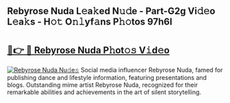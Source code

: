 ## Rebyrose Nuda L𝚎a𝚔ed N𝚞𝚍e - Part-G2g Vi𝚍𝚎o L𝚎a𝚔s - H𝚘𝚝 O𝚗𝚕yf𝚊ns P𝚑𝚘tos 97h6I

# <h2><a href="http://kfckuc.oniu.top/?m=Rebyrose+Nuda">🔗👉 🔴 Rebyrose Nuda P𝚑ot𝚘𝚜 V𝚒d𝚎o</a></h2>

[![Rebyrose Nuda Nu𝚍e𝚜](https://i.imgur.com/0qMVB7G.gif)](http://kfckuc.oniu.top/?m=Rebyrose+Nuda)
Social media influencer Rebyrose Nuda, famed for publishing dance and lifestyle information, featuring presentations and blogs. Outstanding mime artist Rebyrose Nuda, recognized for their remarkable abilities and achievements in the art of silent storytelling.  

